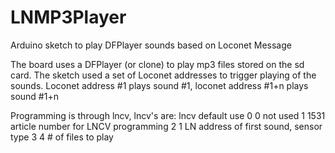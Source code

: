 # LNMP3Player

Arduino sketch to play DFPlayer sounds based on Loconet Message

The board uses a DFPlayer (or clone) to play mp3 files stored on the sd card. The sketch used a set of Loconet addresses to trigger playing of the sounds. Loconet address #1 plays sound #1, loconet address #1+n plays sound #1+n

Programming is through lncv, lncv's are:
lncv     default    use
0      0      not used
1    1531    article number for LNCV programming
2    1    LN address of first sound, sensor type
3    4    # of files to play
